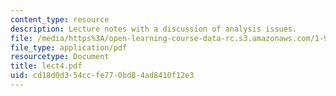 ```yaml
---
content_type: resource
description: Lecture notes with a discussion of analysis issues.
file: /media/https%3A/open-learning-course-data-rc.s3.amazonaws.com/1-963-a-sustainable-transportation-plan-for-mit-spring-2007/cd18d0d354ccfe770bd84ad8410f12e3_lect4.pdf
file_type: application/pdf
resourcetype: Document
title: lect4.pdf
uid: cd18d0d3-54cc-fe77-0bd8-4ad8410f12e3
---
```

